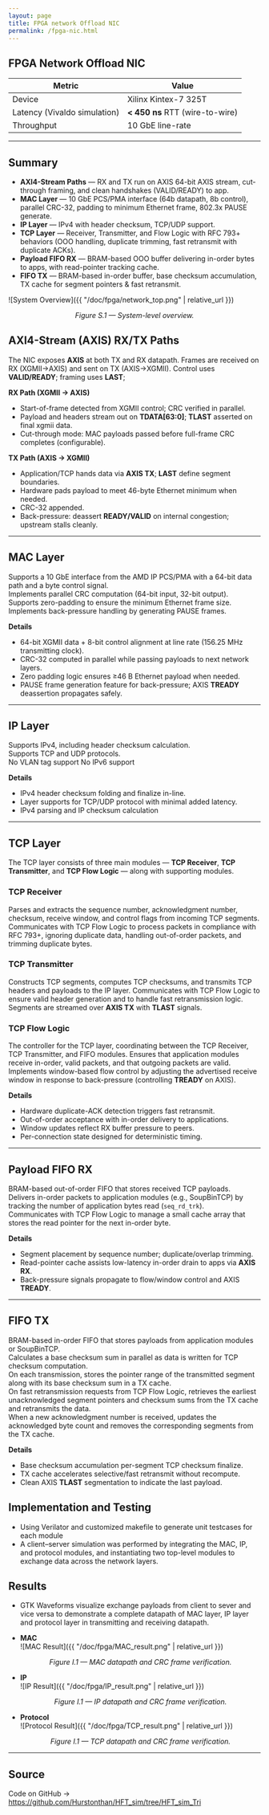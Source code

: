 ```yaml
---
layout: page
title: FPGA network Offload NIC
permalink: /fpga-nic.html
---
```


## FPGA Network Offload NIC

| Metric | Value |
|--------|-------|
| Device | Xilinx Kintex-7 325T |
| Latency (Vivaldo simulation) | **< 450 ns** RTT (wire-to-wire) |
| Throughput | 10 GbE line-rate |

---

## Summary

- **AXI4-Stream Paths** — RX and TX run on AXIS 64-bit AXIS stream, cut-through framing, and clean handshakes (VALID/READY) to app.
- **MAC Layer** — 10 GbE PCS/PMA interface (64b datapath, 8b control), parallel CRC-32, padding to minimum Ethernet frame, 802.3x PAUSE generate.
- **IP Layer** — IPv4 with header checksum, TCP/UDP support.
- **TCP Layer** — Receiver, Transmitter, and Flow Logic with RFC 793+ behaviors (OOO handling, duplicate trimming, fast retransmit with duplicate ACKs).
- **Payload FIFO RX** — BRAM-based OOO buffer delivering in-order bytes to apps, with read-pointer tracking cache.
- **FIFO TX** — BRAM-based in-order buffer, base checksum accumulation, TX cache for segment pointers & fast retransmit.

![System Overview]({{ "/doc/fpga/network_top.png" | relative_url }})
<p align="center"><em>Figure S.1 — System-level overview.</em></p>



## AXI4-Stream (AXIS) RX/TX Paths

The NIC exposes **AXIS** at both TX and RX datapath. Frames are received on RX (XGMII→AXIS) and sent on TX (AXIS→XGMII). Control uses **VALID/READY**; framing uses **LAST**;

<!-- ![AXIS Overview]({{ "/doc/fpga/axis-overview.png" | relative_url }})
<p align="center"><em>Figure A.1 — AXIS bridging at RX/TX boundaries.</em></p> -->

**RX Path (XGMII → AXIS)**  
- Start-of-frame detected from XGMII control; CRC verified in parallel.  
- Payload and headers stream out on **TDATA[63:0]**; **TLAST** asserted on final xgmii data.    
- Cut-through mode: MAC payloads passed before full-frame CRC completes (configurable).

**TX Path (AXIS → XGMII)**  
- Application/TCP hands data via **AXIS TX**; **LAST** define segment boundaries.  
- Hardware pads payload to meet 46-byte Ethernet minimum when needed.  
- CRC-32 appended.  
- Back-pressure: deassert **READY/VALID** on internal congestion; upstream stalls cleanly.

---

## MAC Layer

Supports a 10 GbE interface from the AMD IP PCS/PMA with a 64-bit data path and a byte control signal.  
Implements parallel CRC computation (64-bit input, 32-bit output).  
Supports zero-padding to ensure the minimum Ethernet frame size.  
Implements back-pressure handling by generating PAUSE frames.

<!-- ![MAC Layer]({{ "/doc/fpga/mac-lay.png" | relative_url }})
<p align="center"><em>Figure M.1 — MAC datapath.</em></p> -->

**Details**
- 64-bit XGMII data + 8-bit control alignment at line rate (156.25 MHz transmitting clock).  
- CRC-32 computed in parallel while passing payloads to next network layers.  
- Zero padding logic ensures ≥46 B Ethernet payload when needed.  
- PAUSE frame generation feature for back-pressure; AXIS **TREADY** deassertion propagates safely.

---

## IP Layer

Supports IPv4, including header checksum calculation.  
Supports TCP and UDP protocols.  
No VLAN tag support
No IPv6 support


<!-- ![IP Layer]({{ "/doc/fpga/ip-layer.png" | relative_url }})
<p align="center"><em>Figure I.1 — IP parsing pipeline and checksum unit.</em></p> -->

**Details**
- IPv4 header checksum folding and finalize in-line.  
- Layer supports for TCP/UDP protocol with minimal added latency.
- IPv4 parsing and IP checksum calculation

---

## TCP Layer

The TCP layer consists of three main modules — **TCP Receiver**, **TCP Transmitter**, and **TCP Flow Logic** — along with supporting modules.

<!-- ![TCP Layer]({{ "/doc/fpga/tcp-layer.png" | relative_url }})
<p align="center"><em>Figure T.1 — TCP RX/TX/Flow control orchestration.</em></p> -->

### TCP Receiver
Parses and extracts the sequence number, acknowledgment number, checksum, receive window, and control flags from incoming TCP segments. Communicates with TCP Flow Logic to process packets in compliance with RFC 793+, ignoring duplicate data, handling out-of-order packets, and trimming duplicate bytes.

### TCP Transmitter
Constructs TCP segments, computes TCP checksums, and transmits TCP headers and payloads to the IP layer. Communicates with TCP Flow Logic to ensure valid header generation and to handle fast retransmission logic. Segments are streamed over **AXIS TX** with **TLAST** signals.

### TCP Flow Logic
The controller for the TCP layer, coordinating between the TCP Receiver, TCP Transmitter, and FIFO modules. Ensures that application modules receive in-order, valid packets, and that outgoing packets are valid. Implements window-based flow control by adjusting the advertised receive window in response to back-pressure (controlling **TREADY** on AXIS).

**Details**
- Hardware duplicate-ACK detection triggers fast retransmit.  
- Out-of-order acceptance with in-order delivery to applications.  
- Window updates reflect RX buffer pressure to peers.  
- Per-connection state designed for deterministic timing.

---

## Payload FIFO RX

BRAM-based out-of-order FIFO that stores received TCP payloads.  
Delivers in-order packets to application modules (e.g., SoupBinTCP) by tracking the number of application bytes read (`seq_rd_trk`).  
Communicates with TCP Flow Logic to manage a small cache array that stores the read pointer for the next in-order byte.

<!-- ![Payload FIFO RX]({{ "/doc/fpga/payload-fifo-rx.png" | relative_url }})
<p align="center"><em>Figure R.1 — RX FIFO with OOO accept / in-order release.</em></p> -->

**Details**
- Segment placement by sequence number; duplicate/overlap trimming.  
- Read-pointer cache assists low-latency in-order drain to apps via **AXIS RX**.  
- Back-pressure signals propagate to flow/window control and AXIS **TREADY**.

---

## FIFO TX

BRAM-based in-order FIFO that stores payloads from application modules or SoupBinTCP.  
Calculates a base checksum sum in parallel as data is written for TCP checksum computation.  
On each transmission, stores the pointer range of the transmitted segment along with its base checksum sum in a TX cache.  
On fast retransmission requests from TCP Flow Logic, retrieves the earliest unacknowledged segment pointers and checksum sums from the TX cache and retransmits the data.  
When a new acknowledgment number is received, updates the acknowledged byte count and removes the corresponding segments from the TX cache.

<!-- ![FIFO TX]({{ "/doc/fpga/fifo-tx.png" | relative_url }})
<p align="center"><em>Figure X.1 — TX FIFO with base-sum accumulation and TX cache.</em></p> -->

**Details**
- Base checksum accumulation per-segment TCP checksum finalize.  
- TX cache accelerates selective/fast retransmit without recompute.  
- Clean AXIS **TLAST** segmentation to indicate the last payload.

## Implementation and Testing
- Using Verilator and customized makefile to generate unit testcases for each module
- A client–server simulation was performed by integrating the MAC, IP, and protocol modules, and instantiating two top-level modules to exchange data across the network layers.

## Results
- GTK Waveforms visualize exchange payloads from client to sever and vice versa to demonstrate a complete datapath of MAC layer, IP layer and protocol layer in transmitting and receiving datapath.
  
- **MAC**  
  ![MAC Result]({{ "/doc/fpga/MAC_result.png" | relative_url }})
  <p align="center"><em>Figure I.1 — MAC datapath and CRC frame verification.</em></p>

- **IP**  
  ![IP Result]({{ "/doc/fpga/IP_result.png" | relative_url }})
  <p align="center"><em>Figure I.1 — IP datapath and CRC frame verification.</em></p>

- **Protocol**  
  ![Protocol Result]({{ "/doc/fpga/TCP_result.png" | relative_url }})
  <p align="center"><em>Figure I.1 — TCP datapath and CRC frame verification.</em></p>

---

## Source

Code on GitHub → <https://github.com/Hurstonthan/HFT_sim/tree/HFT_sim_Tri>
